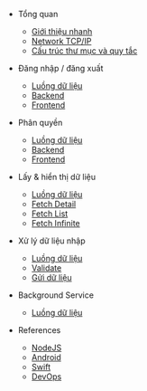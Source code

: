 - Tổng quan
  - [Giới thiệu nhanh](quickstart.md)
  - [Network TCP/IP](cheatsheet-tcp-ip.md)
  - [Cấu trúc thư mục và quy tắc](code-convention.md)

- Đăng nhập / đăng xuất
  - [Luồng dữ liệu](authentication/index.md)
  - [Backend](authentication/backend.md)
  - [Frontend](authentication/frontend.md)

- Phân quyền
  - [Luồng dữ liệu](authorization/index.md)
  - [Backend](authorization/backend.md)
  - [Frontend](authorization/frontend.md)

- Lấy & hiển thị dữ liệu
  - [Luồng dữ liệu](data-services/index.md)
  - [Fetch Detail](data-services/detail.md)
  - [Fetch List](data-services/list.md)
  - [Fetch Infinite](data-services/infinite.md)

- Xử lý dữ liệu nhập
  - [Luồng dữ liệu](form-data/index.md)
  - [Validate](form-data/validator.md)
  - [Gửi dữ liệu](form-data/submission.md)

- Background Service
  - [Luồng dữ liệu](background-services/index.md)

- References
  - [NodeJS](references/nodejs.md)
  - [Android](references/android.md)
  - [Swift](references/swift.md)
  - [DevOps](references/devops.md)
